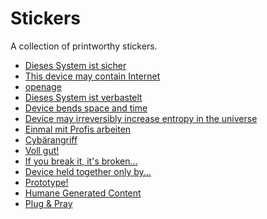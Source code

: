 Stickers
========


A collection of printworthy stickers.

* [Dieses System ist sicher](sicher/)
* [This device may contain Internet](internet/)
* [openage](openage/)
* [Dieses System ist verbastelt](verbastelt/)
* [Device bends space and time](spacetime/)
* [Device may irreversibly increase entropy in the universe](entropy/)
* [Einmal mit Profis arbeiten](einmal/)
* [Cybärangriff](cybaer/)
* [Voll gut!](voll_gut/)
* [If you break it, it's broken...](broken/)
* [Device held together only by...](held_together/)
* [Prototype!](prototype/)
* [Humane Generated Content](humane-generated-content/)
* [Plug & Pray](plug-and-pray/)
